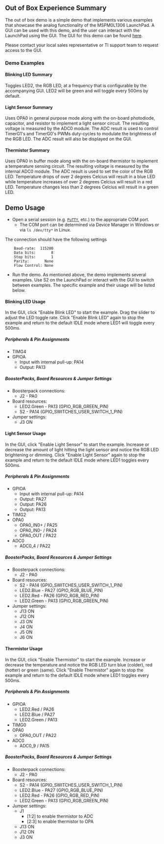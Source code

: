 ## Out of Box Experience Summary

The out of box demo is a simple demo that implements various examples that
showcase the analog functionality of the MSPM0L1306 LaunchPad.
A GUI can be used with this demo, and the user can interact with the
LaunchPad using the GUI. The GUI for this demo can be found
[here](https://dev.ti.com/gallery/view/TIMSPGC/LP_MSPM0L1306_OOBE/).

Please contact your local sales representative or TI support team to request access
to the GUI.

### Demo Examples

#### Blinking LED Summary

Toggles LED2, the RGB LED, at a frequency that is configurable by the
accompanying GUI. LED2 will be green and will toggle every 500ms by default.

#### Light Sensor Summary

Uses OPA0 in general purpose mode along with the on-board photodiode,
capacitor, and resistor to implement a light sensor circuit.
The resulting voltage is measured by the ADC0 module.
The ADC result is used to control TimerG1's and TimerG0's PWMs
duty-cycles to modulate the brightness of the RGB LED. The ADC result will
also be displayed on the GUI.

#### Thermistor Summary

Uses OPA0 in buffer mode along with the on-board thermistor to implement a
temperature sensing circuit. The resulting voltage is measured by the internal
ADC0 module. The ADC result is used to set the color of the RGB LED.
Temperature drops of over 2 degrees Celcius will result in a blue LED while
temperature increases of over 2 degrees Celcius will result in a red LED.
Temperature changes less than 2 degrees Celcius will result in a green LED.

## Demo Usage

* Open a serial session (e.g. [`PuTTY`](http://www.putty.org/ "PuTTY's
Homepage"), etc.) to the appropriate COM port.
    * The COM port can be determined via Device Manager in Windows or via
`ls /dev/tty*` in Linux.

The connection should have the following settings
```
    Baud-rate:  115200
    Data bits:       8
    Stop bits:       1
    Parity:       None
    Flow Control: None
```

* Run the demo. As mentioned above, the demo implements several examples. Use S2
on the LaunchPad or interact with the GUI to switch between examples. The specific
example and their usage will be listed below.

#### Blinking LED Usage

In the GUI, click "Enable Blink LED" to start the example. Drag the slider to adjust the
LED toggle rate. Click "Enable Blink LED" again to stop the example and return
to the default IDLE mode where LED1 will toggle every 500ms.

##### Peripherals & Pin Assignments

- TIMG4
- GPIOA
    + Input with internal pull-up: PA14
    + Output: PA13

##### BoosterPacks, Board Resources & Jumper Settings

- Boosterpack connections:
    + J2 - PA0
- Board resources:
    + LED2.Green - PA13 (GPIO_RGB_GREEN_PIN)
    + S2 - PA14 (GPIO_SWITCHES_USER_SWITCH_1_PIN)
- Jumper settings:
    + J3 ON

#### Light Sensor Usage

In the GUI, click "Enable Light Sensor" to start the example. Increase or decrease the
amount of light hitting the light sensor and notice the RGB LED brightening or dimming.
Click "Enable Light Sensor" again to stop the example and return to the default
IDLE mode where LED1 toggles every 500ms.

##### Peripherals & Pin Assignments

- GPIOA
    + Input with internal pull-up: PA14
    + Output: PA27
	+ Output: PA26
	+ Output: PA13
- TIMG2
- OPA0
    + OPA0_IN0+ / PA25
    + OPA0_IN0- / PA24
    + OPA0_OUT / PA22
- ADC0
    + ADC0_4 / PA22

##### BoosterPacks, Board Resources & Jumper Settings

- Boosterpack connections:
    + J2 - PA0
- Board resources:
    + S2 - PA14 (GPIO_SWITCHES_USER_SWITCH_1_PIN)
    + LED2.Blue - PA27 (GPIO_RGB_BLUE_PIN)
    + LED2.Red - PA26 (GPIO_RGB_RED_PIN)
    + LED2.Green - PA13 (GPIO_RGB_GREEN_PIN)
- Jumper settings:
    + J13 ON
    + J12 ON
    + J3 ON
    + J4 ON
    + J5 ON
    + J6 ON

#### Thermistor Usage

In the GUI, click "Enable Thermistor" to start the example. Increase or decrease the
temperature and notice the RGB LED turn blue (colder), red (hotter) or green (same).
Click "Enable Thermistor" again to stop the example and return to the default
IDLE mode where LED1 toggles every 500ms.

##### Peripherals & Pin Assignments

- GPIOA
    + LED2.Red / PA26
	+ LED2.Blue / PA27
	+ LED2.Green / PA13
- TIMG0
- OPA0
    + OPA0_OUT / PA22
- ADC0
    + ADC0_9 / PA15

##### BoosterPacks, Board Resources & Jumper Settings
- Boosterpack connections:
    + J2 - PA0
- Board resources:
    + S2 - PA14 (GPIO_SWITCHES_USER_SWITCH_1_PIN)
    + LED2.Blue - PA27 (GPIO_RGB_BLUE_PIN)
    + LED2.Red - PA26 (GPIO_RGB_RED_PIN)
    + LED2.Green - PA13 (GPIO_RGB_GREEN_PIN)
- Jumper settings:
    + J1
        + [1:2] to enable thermistor to ADC
        + [2:3] to enable thermistor to OPA
    + J13 ON
    + J12 ON
    + J3 ON
